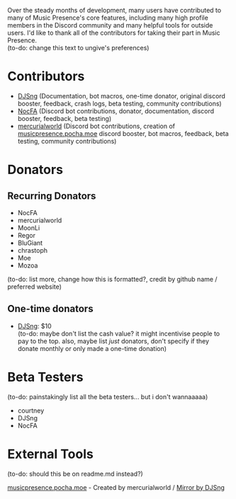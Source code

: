 Over the steady months of development, many users have contributed to many of Music Presence's core features, including many high profile members in the Discord community and many helpful tools for outside users. I'd like to thank all of the contributors for taking their part in Music Presence.  
(to-do: change this text to ungive's preferences)

# Contributors
- [DJSng](https://github.com/DJS4gnx) (Documentation, bot macros, one-time donator, original discord booster, feedback, crash logs, beta testing, community contributions)
- [NocFA](https://github.com/NocFA) (Discord bot contributions, donator, documentation, discord booster, feedback, beta testing)
- [mercurialworld](https://github.com/mercurialworld) (Discord bot contributions, creation of [musicpresence.pocha.moe](https://musicpresence.pocha.moe/) discord booster, bot macros, feedback, beta testing, community contributions)

# Donators

## Recurring Donators
- NocFA  
- mercurialworld  
- MoonLi  
- Regor  
- BluGiant  
- chrastoph  
- Moe  
- Mozoa  


(to-do: list more, change how this is formatted?, credit by github name / preferred website)

## One-time donators
- [DJSng](https://github.com/DJS4gnx): $10  
(to-do: maybe don't list the cash value? it might incentivise people to pay to the top. also, maybe list *just* donators, don't specify if they donate monthly or only made a one-time donation)

# Beta Testers
(to-do: painstakingly list all the beta testers... but i don't wannaaaaa)

- courtney  
- DJSng  
- NocFA  

# External Tools
(to-do: should this be on readme.md instead?)

[musicpresence.pocha.moe](https://github.com/mercurialworld/media-players) - Created by mercurialworld / [Mirror by DJSng](https://djs4gnx.github.io/mp-media-players/)